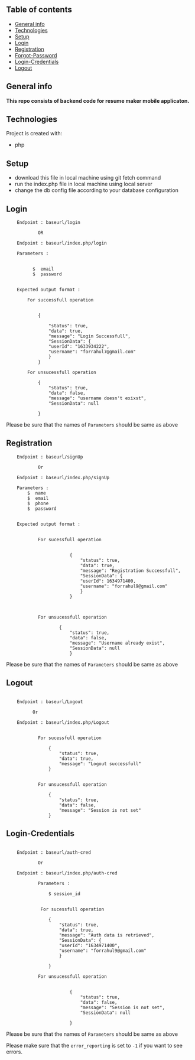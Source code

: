 ## Table of contents

- [General info](#general-info)
- [Technologies](#technologies)
- [Setup](#setup)
- [Login](#Login)
- [Registration](#Registration)
- [Forgot-Password](#Forgot-Password)
- [Login-Credentials](#Login-Credentials)
- [Logout](#Logout)

## General info

<b>

This repo consists of backend code for resume maker mobile applicaton.

</b>

## Technologies

Project is created with:

- php

## Setup

- download this file in local machine using git fetch command
- run the index.php file in local machine using local server
- change the db config file according to your database configuration

## Login

```
    Endpoint : baseurl/login

            OR

    Endpoint : baseurl/index.php/login

```

```
    Parameters :


          $  email
          $  password


    Expected output format :

        For successfull operation


            {

                "status": true,
                "data": true,
                "message": "Login Successfull",
                "SessionData": {
                "userId": "1633934222",
                "username": "forrahul7@gmail.com"
                }
            }

        For unsucessfull operation

            {
                "status": true,
                "data": false,
                "message": "username doesn't exixst",
                "SessionData": null

            }

```

Please be sure that the names of `Parameters` should be same as above

## Registration

```
    Endpoint : baseurl/signUp

            Or

    Endpoint : baseurl/index.php/signUp
```

```
    Parameters :
        $  name
        $  email
        $  phone
        $  password


    Expected output format :


            For sucessfull operation


                        {
                            "status": true,
                            "data": true,
                            "message": "Registration Successfull",
                            "SessionData": {
                            "userId": 1634971400,
                            "username": "forrahul9@gmail.com"
                            }
                        }



            For unsucessfull operation

                    {
                        "status": true,
                        "data": false,
                        "message": "Username already exist",
                        "SessionData": null
                        }
```

Please be sure that the names of `Parameters` should be same as above

## Logout

```

    Endpoint : baseurl/Logout

          Or

    Endpoint : baseurl/index.php/Logout

```

```

            For sucessfull operation

                {
                    "status": true,
                    "data": true,
                    "message": "Logout successfull"
                }


            For unsucessfull operation

                {
                    "status": true,
                    "data": false,
                    "message": "Session is not set"
                }

```

## Login-Credentials

```

    Endpoint : baseurl/auth-cred

            Or

    Endpoint : baseurl/index.php/auth-cred

```

```
            Parameters :

                $ session_id


             For sucessfull operation

                {
                    "status": true,
                    "data": true,
                    "message": "Auth data is retrieved",
                    "SessionData": {
                    "userId": "1634971400",
                    "username": "forrahul9@gmail.com"
                    }

                }

            For unsucessfull operation


                        {
                            "status": true,
                            "data": false,
                            "message": "Session is not set",
                            "SessionData": null

                        }

```

Please be sure that the names of `Parameters` should be same as above

Please make sure that the `error_reporting` is set to `-1` if you want to see errors.
